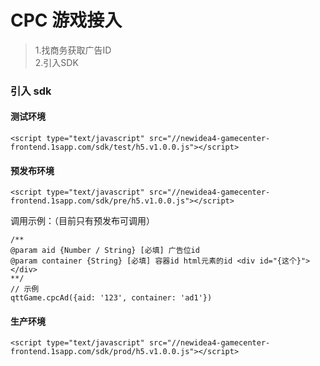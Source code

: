 # CPC 游戏接入

>1.找商务获取广告ID<br>
>2.引入SDK

### 引入 sdk

#### 测试环境

```
<script type="text/javascript" src="//newidea4-gamecenter-frontend.1sapp.com/sdk/test/h5.v1.0.0.js"></script>
```

#### 预发布环境

```
<script type="text/javascript" src="//newidea4-gamecenter-frontend.1sapp.com/sdk/pre/h5.v1.0.0.js"></script>
```

调用示例：（目前只有预发布可调用）

```
/**
@param aid {Number / String} [必填] 广告位id
@param container {String} [必填] 容器id html元素的id <div id="{这个}"></div>
**/
// 示例
qttGame.cpcAd({aid: '123', container: 'ad1'})
```

#### 生产环境

```
<script type="text/javascript" src="//newidea4-gamecenter-frontend.1sapp.com/sdk/prod/h5.v1.0.0.js"></script>
```
